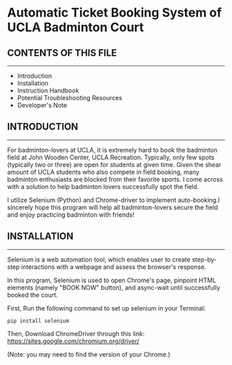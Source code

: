 # Automatic Ticket Booking System of UCLA Badminton Court

## CONTENTS OF THIS FILE
---------------------

 * Introduction 
 * Installation
 * Instruction Handbook
 * Potential Troubleshooting Resources
 * Developer's Note


## INTRODUCTION
----------------
For badminton-lovers at UCLA, it is extremely hard to book the badminton field at John Wooden Center, UCLA Recreation. Typically, only few spots (typically two or three) are open for students at given time. Given the shear amount of UCLA students who also compete in field booking, many badminton enthusiasts are blocked from their favorite sports. I come across with a solution to help badminton lovers successfully spot the field. 

I utilize Selenium (Python) and Chrome-driver to implement auto-booking.I sincerely hope this program will help all badminton-lovers secure the field and enjoy practicing badminton with friends! 


## INSTALLATION
----------------

Selenium is a web automation tool, which enables user to create step-by-step interactions with a webpage and assess the browser's response.

In this program, Selenium is used to open Chrome's page, pinpoint HTML elements (namely "BOOK NOW" button), and async-wait until successfully booked the court.

First, Run the following command to set up selenium in your Terminal:
```
pip install selenium
```

Then, Download ChromeDriver through this link: https://sites.google.com/chromium.org/driver/

(Note: you may need to find the version of your Chrome.)





